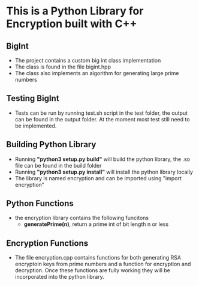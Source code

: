 # This is a Python Library for Encryption built with C++

## BigInt 
- The project contains a custom big int class implementation
- The class is found in the file bigint.hpp
- The class also implements an algorithm for generating large prime numbers

## Testing BigInt
- Tests can be run by running test.sh script in the test folder, the output can be found in the output folder. At the moment most test still need to be implemented. 
  
## Building Python Library
- Running **"python3 setup.py build"** will build the python library, the .so file can be found in the build folder
- Running **"python3 setup.py install"** will install the python library locally
- The library is named encryption and can be imported using "import encryption"
  
## Python Functions
- the encryption library contains the following funcitons
  - **generatePrime(n)**, return a prime int of bit length n or less

## Encryption Functions
  - The file encryption.cpp contains functions for both generating RSA encryptoin keys from prime numbers and a function for encryption and decryption. Once these functions are fully working they will be incorporated into the python library.
